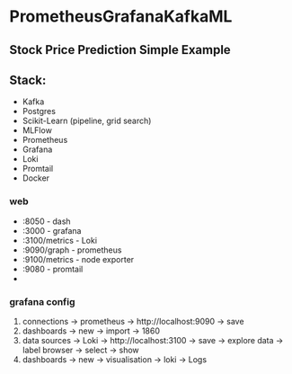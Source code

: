 # PrometheusGrafanaKafkaML

## Stock Price Prediction Simple Example

## Stack: 
- Kafka
- Postgres
- Scikit-Learn (pipeline, grid search)
- MLFlow
- Prometheus
- Grafana
- Loki
- Promtail
- Docker


### web
- :8050 - dash
- :3000 - grafana
- :3100/metrics - Loki
- :9090/graph - prometheus
- :9100/metrics - node exporter
- :9080 - promtail
- 


### grafana config

1. connections -> prometheus -> http://localhost:9090 -> save 
2. dashboards -> new -> import -> 1860
3. data sources -> Loki -> http://localhost:3100 -> save -> explore data -> label browser -> select -> show
4. dashboards -> new -> visualisation -> loki -> Logs
